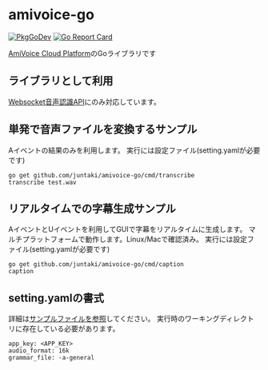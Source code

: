 # amivoice-go

[![PkgGoDev](https://pkg.go.dev/badge/github.com/juntaki/amivoice-go/)](https://pkg.go.dev/github.com/juntaki/amivoice-go/)
[![Go Report Card](https://goreportcard.com/badge/github.com/juntaki/amivoice-go)](https://goreportcard.com/report/github.com/juntaki/amivoice-go)

[AmiVoice Cloud Platform](https://acp.amivoice.com/main/)のGoライブラリです

## ライブラリとして利用

[Websocket音声認識API](https://acp.amivoice.com/main/manual-types/i-f%e4%bb%95%e6%a7%98websocket%e9%9f%b3%e5%a3%b0%e8%aa%8d%e8%ad%98api/
)にのみ対応しています。


## 単発で音声ファイルを変換するサンプル

Aイベントの結果のみを利用します。
実行には設定ファイル(setting.yamlが必要です)

```
go get github.com/juntaki/amivoice-go/cmd/transcribe
transcribe test.wav
```

## リアルタイムでの字幕生成サンプル

AイベントとUイベントを利用してGUIで字幕をリアルタイムに生成します。
マルチプラットフォームで動作します。Linux/Macで確認済み。
実行には設定ファイル(setting.yamlが必要です)

```
go get github.com/juntaki/amivoice-go/cmd/caption
caption
```

## setting.yamlの書式

詳細は[サンプルファイルを参照](https://github.com/juntaki/amivoice-go/blob/master/cmd/lib/setting_example.yaml)してください。
実行時のワーキングディレクトリに存在している必要があります。

```
app_key: <APP_KEY>
audio_format: 16k
grammar_file: -a-general
```
